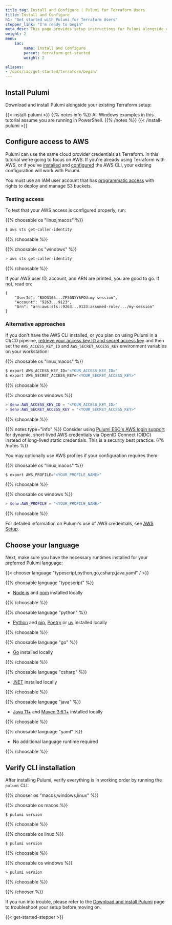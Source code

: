 ```yaml
---
title_tag: Install and Configure | Pulumi for Terraform Users
title: Install and Configure
h1: "Get started with Pulumi for Terraform Users"
stepper_link: "I'm ready to begin"
meta_desc: This page provides setup instructions for Pulumi alongside existing Terraform infrastructure.
weight: 2
menu:
    iac:
        name: Install and Configure
        parent: terraform-get-started
        weight: 2

aliases:
- /docs/iac/get-started/terraform/begin/
---
```


## Install Pulumi

Download and install Pulumi alongside your existing Terraform setup:

{{< install-pulumi >}}
{{% notes info %}}
All Windows examples in this tutorial assume you are running in PowerShell.
{{% /notes %}}
{{< /install-pulumi >}}

## Configure access to AWS

Pulumi can use the same cloud provider credentials as Terraform. In this tutorial we're going to focus on AWS.
If you're already using Terraform with AWS, or if you've <a href="https://docs.aws.amazon.com/cli/latest/userguide/cli-chap-install.html" target="_blank">installed</a> and <a href="https://docs.aws.amazon.com/cli/latest/userguide/cli-chap-configure.html" target="_blank">configured</a> the AWS CLI, your existing configuration will work with Pulumi.

You must use an IAM user account that has [programmatic access](https://docs.aws.amazon.com/IAM/latest/UserGuide/security-creds-programmatic-access.html) with rights to deploy and manage S3 buckets.

### Testing access

To test that your AWS access is configured properly, run:

{{% choosable os "linux,macos" %}}

```bash
$ aws sts get-caller-identity
```

{{% /choosable %}}

{{% choosable os "windows" %}}

```powershell
> aws sts get-caller-identity
```

{{% /choosable %}}

If your AWS user ID, account, and ARN are printed, you are good to go. If not, read on:

```
{
    "UserId": "BXO3165...ZP36NYY5FOU:my-session",
    "Account": "9263...9123",
    "Arn": "arn:aws:sts::9263...9123:assumed-role/.../my-session"
}
```

### Alternative approaches

If you don't have the AWS CLI installed, or you plan on using Pulumi in a CI/CD pipeline, <a href="https://docs.aws.amazon.com/general/latest/gr/aws-sec-cred-types.html#access-keys-and-secret-access-keys" target="_blank">retrieve your access key ID and secret access key</a> and then set the `AWS_ACCESS_KEY_ID` and `AWS_SECRET_ACCESS_KEY` environment variables on your workstation:

{{% choosable os "linux,macos" %}}

```bash
$ export AWS_ACCESS_KEY_ID="<YOUR_ACCESS_KEY_ID>"
$ export AWS_SECRET_ACCESS_KEY="<YOUR_SECRET_ACCESS_KEY>"
```

{{% /choosable %}}

{{% choosable os windows %}}

```powershell
> $env:AWS_ACCESS_KEY_ID = "<YOUR_ACCESS_KEY_ID>"
> $env:AWS_SECRET_ACCESS_KEY = "<YOUR_SECRET_ACCESS_KEY>"
```

{{% /choosable %}}

{{% notes type="info" %}}
Consider using [Pulumi ESC's AWS login support](/docs/esc/integrations/dynamic-login-credentials/aws-login) for dynamic,
short-lived AWS credentials via OpenID Connect (OIDC) instead of long-lived static credentials. This is a security best practice.
{{% /notes %}}

You may optionally use AWS profiles if your configuration requires them:

{{% choosable os "linux,macos" %}}

```bash
$ export AWS_PROFILE="<YOUR_PROFILE_NAME>"
```

{{% /choosable %}}

{{% choosable os windows %}}

```powershell
> $env:AWS_PROFILE = "<YOUR_PROFILE_NAME>"
```

{{% /choosable %}}

For detailed information on Pulumi's use of AWS credentials, see [AWS Setup](/registry/packages/aws/installation-configuration/).

## Choose your language

Next, make sure you have the necessary runtimes installed for your preferred Pulumi language:

{{< chooser language "typescript,python,go,csharp,java,yaml" / >}}

{{% choosable language "typescript" %}}

* <a href="https://nodejs.org/en/download" target="_blank">Node.js</a> and <a href="https://www.npmjs.com/package/npm" target="_blank">npm</a> installed locally

{{% /choosable %}}

{{% choosable language "python" %}}

* <a href="https://www.python.org/downloads/" target="_blank">Python</a> and <a href="https://pip.pypa.io/en/stable/installation/">pip</a>, <a href="https://python-poetry.org/docs/" target="_blank">Poetry</a> or <a href="https://docs.astral.sh/uv/getting-started/installation/" target="_blank">uv</a> installed locally

{{% /choosable %}}

{{% choosable language "go" %}}

* <a href="https://go.dev/doc/install" target="_blank">Go</a> installed locally

{{% /choosable %}}

{{% choosable language "csharp" %}}

* <a href="https://dotnet.microsoft.com/en-us/download/dotnet" target="_blank">.NET</a> installed locally

{{% /choosable %}}

{{% choosable language "java" %}}

* <a href="https://www.oracle.com/java/technologies/downloads/" target="_blank">Java 11+</a> and <a href="https://maven.apache.org/install.html" target="_blank">Maven 3.6.1+</a> installed locally

{{% /choosable %}}

{{% choosable language "yaml" %}}

* No additional language runtime required

{{% /choosable %}}

## Verify CLI installation

After installing Pulumi, verify everything is in working order by running the `pulumi` CLI:

{{% chooser os "macos,windows,linux" %}}

{{% choosable os macos %}}

<div class="highlight">
   <pre class="chroma"><code class="language-bash" data-lang="bash" data-track="install-pulumi-macos-version">$ pulumi version</code></pre>
</div>

{{% /choosable %}}

{{% choosable os linux %}}

<div class="highlight">
   <pre class="chroma"><code class="language-bash" data-lang="bash" data-track="install-pulumi-linux-version">$ pulumi version</code></pre>
</div>

{{% /choosable %}}

{{% choosable os windows %}}

<div class="highlight">
   <pre class="chroma"><code class="language-bash" data-lang="bash" data-track="install-pulumi-windows-version">&gt; pulumi version</code></pre>
</div>

{{% /choosable %}}

{{% /chooser %}}

If you run into trouble, please refer to the [Download and install Pulumi](/docs/iac/download-install/) page to troubleshoot your setup before moving on.

{{< get-started-stepper >}}
